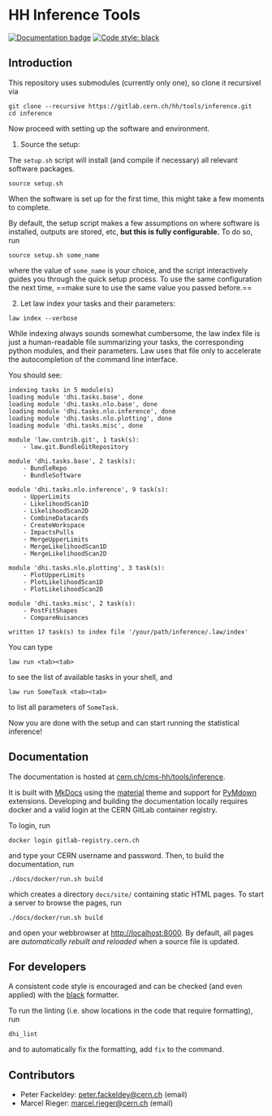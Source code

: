 # HH Inference Tools

[![Documentation badge](https://img.shields.io/badge/Documentation-passing-brightgreen)](http://cern.ch/cms-hh/tools/inference) [![Code style: black](https://img.shields.io/badge/code%20style-black-000000.svg)](https://github.com/psf/black)

## Introduction

This repository uses submodules (currently only one), so clone it recursivel via

```shell
git clone --recursive https://gitlab.cern.ch/hh/tools/inference.git
cd inference
```

Now proceed with setting up the software and environment.

1. Source the setup:

The `setup.sh` script will install (and compile if necessary) all relevant software packages.

```shell
source setup.sh
```

When the software is set up for the first time, this might take a few moments to complete.

By default, the setup script makes a few assumptions on where software is installed, outputs are stored, etc, **but this is fully configurable.**
To do so, run

```shell
source setup.sh some_name
```

where the value of `some_name` is your choice, and the script interactively guides you through the quick setup process.
To use the same configuration the next time, ==make sure to use the same value you passed before.==


2. Let law index your tasks and their parameters:

```shell
law index --verbose
```

While indexing always sounds somewhat cumbersome, the law index file is just a human-readable file summarizing your tasks, the corresponding python modules, and their parameters.
Law uses that file only to accelerate the autocompletion of the command line interface.

You should see:

```shell
indexing tasks in 5 module(s)
loading module 'dhi.tasks.base', done
loading module 'dhi.tasks.nlo.base', done
loading module 'dhi.tasks.nlo.inference', done
loading module 'dhi.tasks.nlo.plotting', done
loading module 'dhi.tasks.misc', done

module 'law.contrib.git', 1 task(s):
    - law.git.BundleGitRepository

module 'dhi.tasks.base', 2 task(s):
    - BundleRepo
    - BundleSoftware

module 'dhi.tasks.nlo.inference', 9 task(s):
    - UpperLimits
    - LikelihoodScan1D
    - LikelihoodScan2D
    - CombineDatacards
    - CreateWorkspace
    - ImpactsPulls
    - MergeUpperLimits
    - MergeLikelihoodScan1D
    - MergeLikelihoodScan2D

module 'dhi.tasks.nlo.plotting', 3 task(s):
    - PlotUpperLimits
    - PlotLikelihoodScan1D
    - PlotLikelihoodScan2D

module 'dhi.tasks.misc', 2 task(s):
    - PostFitShapes
    - CompareNuisances

written 17 task(s) to index file '/your/path/inference/.law/index'
```

You can type

```shell
law run <tab><tab>
```

to see the list of available tasks in your shell, and

```shell
law run SomeTask <tab><tab>
```

to list all parameters of `SomeTask`.

Now you are done with the setup and can start running the statistical inference!


## Documentation

The documentation is hosted at [cern.ch/cms-hh/tools/inference](https://cern.ch/cms-hh/tools/inference).

It is built with [MkDocs](https://www.mkdocs.org) using the [material](https://squidfunk.github.io/mkdocs-material) theme and support for [PyMdown](https://facelessuser.github.io/pymdown-extensions) extensions.
Developing and building the documentation locally requires docker and a valid login at the CERN GitLab container registry.

To login, run

```shell
docker login gitlab-registry.cern.ch
```

and type your CERN username and password.
Then, to build the documentation, run

```shell
./docs/docker/run.sh build
```

which creates a directory `docs/site/` containing static HTML pages.
To start a server to browse the pages, run

```shell
./docs/docker/run.sh build
```

and open your webbrowser at [http://localhost:8000](http://localhost:8000).
By default, all pages are *automatically rebuilt and reloaded* when a source file is updated.


## For developers

A consistent code style is encouraged and can be checked (and even applied) with the [black](https://github.com/psf/black) formatter.

To run the linting (i.e. show locations in the code that require formatting), run

```shell
dhi_lint
```

and to automatically fix the formatting, add `fix` to the command.


## Contributors

* Peter Fackeldey: peter.fackeldey@cern.ch (email)
* Marcel Rieger: marcel.rieger@cern.ch (email)
